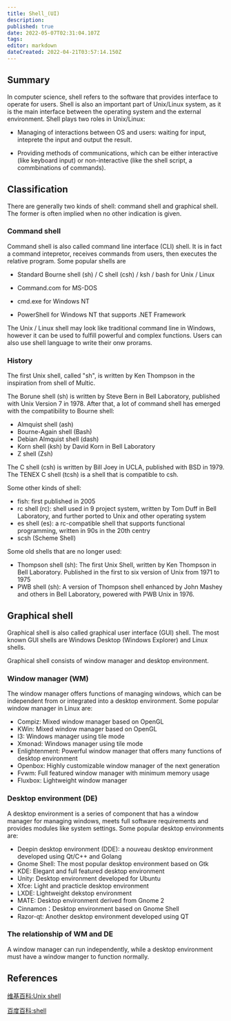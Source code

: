 ```yaml
---
title: Shell_(UI)
description: 
published: true
date: 2022-05-07T02:31:04.107Z
tags: 
editor: markdown
dateCreated: 2022-04-21T03:57:14.150Z
---
```


## Summary

In computer science, shell refers to the software that provides interface to operate for users. Shell is also an important part of Unix/Linux system, as it is the main interface between the operating system and the external environment. Shell plays two roles in Unix/Linux:

* Managing of interactions between OS and users: waiting for input, inteprete the input and output the result.

* Providing methods of communications, which can be either interactive (like keyboard input) or non-interactive (like the shell script, a commbinations of commands).

## Classification

There are generally two kinds of shell: command shell and graphical shell. The former is often implied when no other indication is given.

### Command shell

Command shell is also called command line interface (CLI) shell. It is in fact a command intepretor, receives commands from users, then executes the relative program. Some popular shells are

* Standard Bourne shell (sh) / C shell (csh) / ksh / bash for Unix / Linux

* Command.com for MS-DOS

* cmd.exe for Windows NT

* PowerShell for Windows NT that supports .NET Framework

The Unix / Linux shell may look like traditional command line in Windows, however it can be used to fulfill powerful and complex functions. Users can also use shell language to write their onw prorams.

### History

The first Unix shell, called "sh", is written by Ken Thompson in the inspiration from shell of Multic.

The Borune shell (sh) is written by Steve Bern in Bell Laboratory, published with Unix Version 7 in 1978. After that, a lot of command shell has emerged with the compatibility to Bourne shell:

* Almquist shell (ash)
* Bourne-Again shell (Bash)
* Debian Almquist shell (dash)
* Korn shell (ksh) by David Korn in Bell Laboratory
* Z shell (Zsh)

The C shell (csh) is written by Bill Joey in UCLA, published with BSD in 1979. The TENEX C shell (tcsh) is a shell that is compatible to csh.

Some other kinds of shell:

* fish: first published in 2005
* rc shell (rc): shell used in 9 project system, written by Tom Duff in Bell Laboratory, and further ported to Unix and other operating system
* es shell (es): a rc-compatible shell that supports functional programming, written in 90s in the 20th centry
* scsh (Scheme Shell)

Some old shells that are no longer used:

* Thompson shell (sh): The first Unix Shell, written by Ken Thompson in Bell Laboratory. Published in the first to six version of Unix from 1971 to 1975
* PWB shell (sh): A version of Thompson shell enhanced by John Mashey and others in Bell Laboratory, powered with PWB Unix in 1976.

## Graphical shell

Graphical shell is also called graphical user interface (GUI) shell. The most known GUI shells are Windows Desktop (Windows Explorer) and Linux shells.

Graphical shell consists of window manager and desktop environment.

### Window manager (WM)

The window manager offers functions of managing windows, which can be independent from or integrated into a desktop environment. Some popular window manager in Linux are:

* Compiz: Mixed window manager based on OpenGL
* KWin: Mixed window manager based on OpenGL
* I3: Windows manager using tile mode
* Xmonad: Windows manager using tile mode
* Enlightenment: Powerful window manager that offers many functions of desktop environment
* Openbox: Highly customizable window manager of the next generation
* Fvwm: Full featured window manager with minimum memory usage
* Fluxbox: Lightweight window manager

### Desktop environment (DE)

A desktop environment is a series of component that has a window manager for managing windows, meets full software requirements and provides modules like system settings. Some popular desktop environments are:

* Deepin desktop environment (DDE): a nouveau desktop environment developed using Qt/C++ and Golang
* Gnome Shell: The most popular desktop environment based on Gtk
* KDE: Elegant and full featured desktop environment
* Unity: Desktop environment developed for Ubuntu
* Xfce: Light and practicle desktop environment
* LXDE: Lightweight dekstop environment
* MATE: Desktop environment derived from Gnome 2
* Cinnamon：Desktop environment based on Gnome Shell
* Razor-qt: Another desktop environment developed using QT

### The relationship of WM and DE

A window manager can run independently, while a desktop environment must have a window manger to function normally.

## References

[维基百科:Unix shell](http://zh.wikipedia.org/wiki/Unix_shell)

[百度百科:shell](http://baike.baidu.com/view/849.htm)
